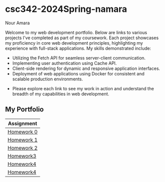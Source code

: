 # csc342-2024Spring-namara
Nour Amara

Welcome to my web development portfolio. Below are links to various projects I've completed as part of my coursework. Each project showcases my proficiency in core web development principles, highlighting my experience with full-stack applications. My skills demonstrated include:

* Utilizing the Fetch API for seamless server-client communication.
* Implementing user authentication using Cache API.
* Client-side rendering for dynamic and responsive application interfaces.
* Deployment of web applications using Docker for consistent and scalable production environments.

  
- Please explore each link to see my work in action and understand the breadth of my capabilities in web development.
## My Portfolio
| Assignment  |
| ------------- |
|[Homework 0](https://github.ncsu.edu/engr-csc342/csc342-2024Spring-namara/blob/main/Homework0/README.md)  |
|[Homework 1](https://github.ncsu.edu/engr-csc342/csc342-2024Spring-namara/tree/main/Homework1)|
|[Homework 2](https://github.ncsu.edu/engr-csc342/2024Spring-Course/blob/main/Homework/Homework2.md)|
|[Homework3](https://github.ncsu.edu/engr-csc342/2024Spring-Course/blob/main/Homework/Homework3.md)|
|[Homework4](https://github.ncsu.edu/engr-csc342/2024Spring-Course/blob/main/Homework/Homework4.md)|
|[Homework4](https://github.ncsu.edu/engr-csc342/2024Spring-Course/blob/main/Homework/Homework5.md)|
 
